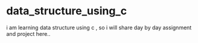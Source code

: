 # data_structure_using_c
i am learning data structure using c , so i will share day by day assignment and project here..
